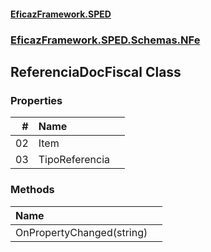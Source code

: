 #### [EficazFramework.SPED](EficazFrameworkSPED.md 'EficazFramework SPED')
### [EficazFramework.SPED.Schemas.NFe](EficazFramework.SPED.Schemas.NFe.md 'EficazFramework.SPED.Schemas.NFe')

## ReferenciaDocFiscal Class
### Properties

| # | Name | |
| ---: | :--- | :--- |
| 02 | Item |  |
| 03 | TipoReferencia |  |
### Methods

| Name | |
| :--- | :--- |
| OnPropertyChanged(string) |  |

